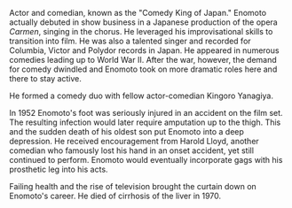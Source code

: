 <!-- Kenichi Enomoto -->

Actor and comedian, known as the "Comedy King of Japan." Enomoto actually debuted in show business in a Japanese production of the opera _Carmen_, singing in the chorus. He leveraged his improvisational skills to transition into film. He was also a talented singer and recorded for Columbia, Victor and Polydor records in Japan. He appeared in numerous comedies leading up to World War II. After the war, however, the demand for comedy dwindled and Enomoto took on more dramatic roles here and there to stay active.

He formed a comedy duo with fellow actor-comedian Kingoro Yanagiya.

In 1952 Enomoto's foot was seriously injured in an accident on the film set. The resulting infection would later require amputation up to the thigh. This and the sudden death of his oldest son put Enomoto into a deep depression. He received encouragement from Harold Lloyd, another comedian who famously lost his hand in an onset accident, yet still continued to perform. Enomoto would eventually incorporate gags with his prosthetic leg into his acts.

Failing health and the rise of television brought the curtain down on Enomoto's career. He died of cirrhosis of the liver in 1970.
